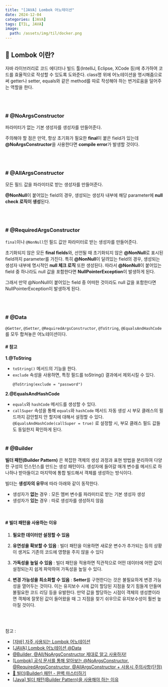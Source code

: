 ```yaml
---
title: "[JAVA] Lombok 어노테이션"
date: 2024-12-04
categories: [JAVA]
tags: [TIL, JAVA]
image:
  path: /assets/img/til/docker.png
---
```


## 📍 Lombok 이란?

자바 라이브러리로 코드 에디터나 빌드 툴(IntelliJ, Eclipse, XCode 등)에 추가하여 코드를 효율적으로 작성할 수 있도록 도와준다. class명 위에 어노테이션을 명시해줌으로써 getter나 setter, equals와 같은 method를 따로 작성해야 하는 번거로움을 덜어주는 역할을 한다.

<br /><br />

### # @NoArgsConstructor

파라미터가 없는 기본 생성자를 생성자를 만들어준다.

주의해야 할 점은 만약, 항상 초기화가 필요한 **final**이 붙은 field가 있는데 **@NoArgsConstructor**을 사용한다면 **compile error**가 발생할 것이다.

<br /><br />

### # @AllArgsConstructor

모든 필드 값을 파라미터로 받는 생성자를 만들어준다.

**@NonNull**이 붙어있는 field의 경우, 생성되는 생성자 내부에 해당 parameter에 **null check 로직이 생성**된다.

<br /><br />

### # @RequiredArgsConstructor

`final`이나 `@NonNull`인 필드 값만 파라미터로 받는 생성자를 만들어준다.

초기화되지 않은 모든 **final fields**와, 선언될 때 초기화되지 않은 **@NonNull**로 표시된 field까지 parameter를 가진다.
특히 **@NonNull**이 달려있는 field의 경우, 생성되는 생성자 내부에 명시적인 **null 체크 로직** 또한 생성된다. 따라서 **@NonNull**이 붙어있는 field 중 하나라도 null 값을 포함한다면 **NullPointerException**이 발생하게 된다.

그래서 만약 @NonNull이 붙어있는 field 중 어떠한 것이라도 null 값을 포함한다면 NullPointerException이 발생하게 된다.

<br /><br />

### # @Data

`@Getter`, `@Setter`, `@RequiredArgsConstructor`, `@ToString`, `@EqualsAndHashCode` 를 모두 합쳐놓은 어노테이션이다.

#### # 참고

**1.@ToString**

- `toString()` 메서드의 기능을 한다.
- `exclude` 속성을 사용하면, 특정 필드를 toString() 결과에서 제외시킬 수 있다.
  ```
  @ToString(exclude = "password")
  ```


**2.@EqualsAndHashCode**

- `equals`와 `hashCode` 메서드를 생성할 수 있다.
- `callSuper` 속성을 통해 `equals`와 `hashCode` 메서드 자동 생성 시 부모 클래스의 필드까지 감안할지 안 할지에 대해서 설정할 수 있다. `@EqualsAndHashCode(callSuper = true)` 로 설정할 시, 부모 클래스 필드 값들도 동일한지 확인하게 된다.
<br /><br />

### # @Builder

**빌더 패턴(Builder Pattern)** 은 복잡한 객체의 생성 과정과 표현 방법을 분리하여 다양한 구성의 인스턴스를 만드는 생성 패턴이다. 생성자에 들어갈 매개 변수를 메서드로 하나하나 받아들이고 마지막에 통합 빌드해서 객체를 생성하는 방식이다.

빌더는 **생성자의 유무**에 따라 아래와 같이 동작한다.
- 생성자가 **없는** 경우 : 모든 멤버 변수를 파라미터로 받는 기본 생성자 생성
- 생성자가 **있는** 경우 : 따로 생성자를 생성하지 않음

<br />

#### # 빌더 패턴을 사용하는 이유

1. **필요한 데이터만 설정할 수 있음**

2. **유연성을 확보할 수 있음**
 : 빌더 패턴을 이용하면 새로운 변수가 추가되는 등의 상황이 생겨도 기존의 코드에 영향을 주지 않을 수 있다

3. **가독성을 높일 수 있음**
 :  빌더 패턴을 적용하면 직관적으로 어떤 데이터에 어떤 값이 설정되는지 쉽게 파악하여 가독성을 높일 수 있다.

4. **변경 가능성을 최소화할 수 있음**
 : **Setter**를 구현한다는 것은 불필요하게 변경 가능성을 열어두는 것이다. 이는 유지보수 시에 값이 할당된 지점을 찾기 힘들게 만들며 불필요한 코드 리딩 등을 유발한다. 
 만약 값을 할당하는 시점이 객체의 생성뿐이라면 객체에 잘못된 값이 들어왔을 때 그 지점을 찾기 쉬우므로 유지보수성이 훨씬 높아질 것이다. 


<br /><br />


참고 : 
- [[자바] 자주 사용되는 Lombok 어노테이션](https://www.daleseo.com/lombok-popular-annotations/)
- [[JAVA] Lombok 어노테이션 @Data](https://zi-c.tistory.com/19)
- [@Builder, @All/NoArgsConstructor 제대로 알고 사용하자!](https://velog.io/@maketheworldwise/Builder-AllNoArgsConstructor-%EC%A0%9C%EB%8C%80%EB%A1%9C-%EC%95%8C%EA%B3%A0-%EC%82%AC%EC%9A%A9%ED%95%98%EC%9E%90)
- [[Lombok] 공식 문서를 통해 알아보는 @NoArgsConstructor, @RequiredArgsConstructor, @AllArgsConstructor + 사용시 주의사항(단점)](https://siahn95.tistory.com/170)
- [💠 빌더(Builder) 패턴 - 완벽 마스터하기](https://inpa.tistory.com/entry/GOF-%F0%9F%92%A0-%EB%B9%8C%EB%8D%94Builder-%ED%8C%A8%ED%84%B4-%EB%81%9D%ED%8C%90%EC%99%95-%EC%A0%95%EB%A6%AC)
- [[Java] 빌더 패턴(Builder Pattern)을 사용해야 하는 이유](https://mangkyu.tistory.com/163)